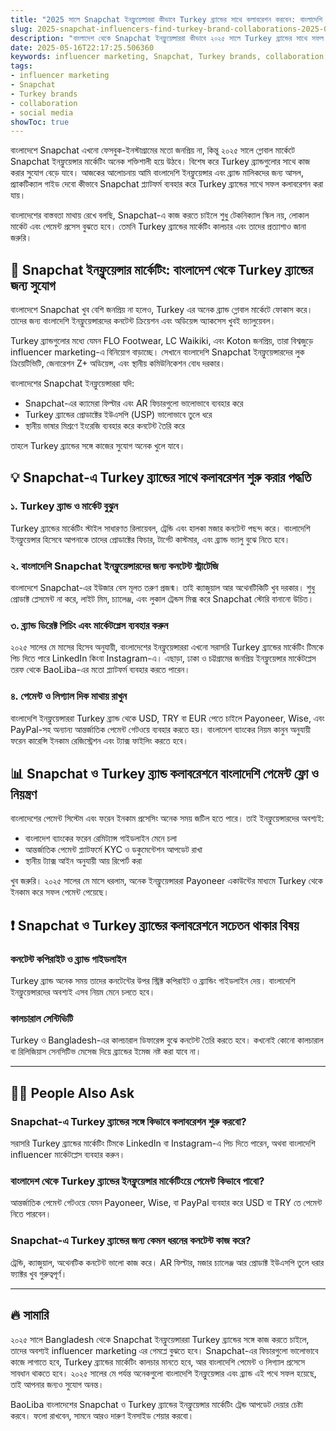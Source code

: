 ```yaml
---
title: "2025 সালে Snapchat ইনফ্লুয়েন্সাররা কীভাবে Turkey ব্র্যান্ডের সাথে কলাবরেশন করবেন: বাংলাদেশি ইনসাইড গাইড"
slug: 2025-snapchat-influencers-find-turkey-brand-collaborations-2025-05-16
description: "বাংলাদেশ থেকে Snapchat ইনফ্লুয়েন্সাররা কীভাবে ২০২৫ সালে Turkey ব্র্যান্ডের সাথে সফল ব্র্যান্ড পার্টনারশিপ গড়ে তুলবে, এতে ব্যবহার করবেন influencer marketing, social media, এবং স্থানীয় পেমেন্ট সিস্টেম।"
date: 2025-05-16T22:17:25.506360
keywords: influencer marketing, Snapchat, Turkey brands, collaboration, social media
tags:
- influencer marketing
- Snapchat
- Turkey brands
- collaboration
- social media
showToc: true
---
```


বাংলাদেশে Snapchat এখনো ফেসবুক-ইনস্টাগ্রামের মতো জনপ্রিয় না, কিন্তু ২০২৫ সালে গ্লোবাল মার্কেটে Snapchat ইনফ্লুয়েন্সার মার্কেটিং অনেক শক্তিশালী হয়ে উঠবে। বিশেষ করে Turkey ব্র্যান্ডগুলোর সাথে কাজ করার সুযোগ বেড়ে যাবে। আজকের আলোচনায় আমি বাংলাদেশি ইনফ্লুয়েন্সার এবং ব্র্যান্ড মালিকদের জন্য আসল, প্র্যাকটিক্যাল গাইড দেবো কীভাবে Snapchat প্ল্যাটফর্ম ব্যবহার করে Turkey ব্র্যান্ডের সাথে সফল কলাবরেশন করা যায়।

বাংলাদেশের বাস্তবতা মাথায় রেখে বলছি, Snapchat-এ কাজ করতে চাইলে শুধু টেকনিক্যাল স্কিল নয়, লোকাল মার্কেট এবং পেমেন্ট প্রসেস বুঝতে হবে। তেমনি Turkey ব্র্যান্ডের মার্কেটিং কালচার এবং তাদের প্রত্যাশাও জানা জরুরি। 

## 📢 Snapchat ইনফ্লুয়েন্সার মার্কেটিং: বাংলাদেশ থেকে Turkey ব্র্যান্ডের জন্য সুযোগ

বাংলাদেশে Snapchat খুব বেশি জনপ্রিয় না হলেও, Turkey এর অনেক ব্র্যান্ড গ্লোবাল মার্কেটে ফোকাস করে। তাদের জন্য বাংলাদেশি ইনফ্লুয়েন্সারদের কনটেন্ট ক্রিয়েশন এবং অডিয়েন্স অ্যাকসেস খুবই ভ্যালুয়েবল।

Turkey ব্র্যান্ডগুলোর মধ্যে যেমন FLO Footwear, LC Waikiki, এবং Koton জনপ্রিয়, তারা বিশ্বজুড়ে influencer marketing-এ বিনিয়োগ বাড়াচ্ছে। সেখানে বাংলাদেশি Snapchat ইনফ্লুয়েন্সারদের লুক ক্রিয়েটিভিটি, জেনারেশন Z+ অডিয়েন্স, এবং স্থানীয় কমিউনিকেশন বোধ দরকার।

বাংলাদেশের Snapchat ইনফ্লুয়েন্সাররা যদি:

- Snapchat-এর ক্যামেরা ফিল্টার এবং AR ফিচারগুলো ভালোভাবে ব্যবহার করে  
- Turkey ব্র্যান্ডের প্রোডাক্টের ইউএসপি (USP) ভালোভাবে তুলে ধরে  
- স্থানীয় ভাষার মিশ্রণে ইংরেজি ব্যবহার করে কনটেন্ট তৈরি করে  

তাহলে Turkey ব্র্যান্ডের সঙ্গে কাজের সুযোগ অনেক খুলে যাবে।

## 💡 Snapchat-এ Turkey ব্র্যান্ডের সাথে কলাবরেশন শুরু করার পদ্ধতি

### ১. Turkey ব্র্যান্ড ও মার্কেট বুঝুন

Turkey ব্র্যান্ডের মার্কেটিং স্টাইল সাধারণত রিলায়েবল, ট্রেন্ডি এবং হালকা মজার কনটেন্ট পছন্দ করে। বাংলাদেশি ইনফ্লুয়েন্সার হিসেবে আপনাকে তাদের প্রোডাক্টের ফিচার, টার্গেট কাস্টমার, এবং ব্র্যান্ড ভ্যালু বুঝে নিতে হবে। 

### ২. বাংলাদেশি Snapchat ইনফ্লুয়েন্সারদের জন্য কনটেন্ট স্ট্রাটেজি

বাংলাদেশে Snapchat-এর ইউজার বেস মূলত তরুণ প্রজন্ম। তাই ক্যাজুয়াল আর অথেনটিকিটি খুব দরকার। শুধু প্রোডাক্ট প্লেসমেন্ট না করে, লাইট মিম, চ্যালেঞ্জ, এবং লুকাল ট্রেন্ডস মিক্স করে Snapchat স্টোরি বানানো উচিত। 

### ৩. ব্র্যান্ড ডিরেক্ট পিচিং এবং মার্কেটপ্লেস ব্যবহার করুন

২০২৫ সালের মে মাসের হিসেব অনুযায়ী, বাংলাদেশের ইনফ্লুয়েন্সাররা এখনো সরাসরি Turkey ব্র্যান্ডের মার্কেটিং টিমকে পিচ দিতে পারে LinkedIn কিংবা Instagram-এ। এছাড়া, ঢাকা ও চট্টগ্রামের জনপ্রিয় ইনফ্লুয়েন্সার মার্কেটপ্লেস তরফ থেকে BaoLiba-এর মতো প্ল্যাটফর্ম ব্যবহার করতে পারেন।

### ৪. পেমেন্ট ও লিগ্যাল দিক মাথায় রাখুন

বাংলাদেশি ইনফ্লুয়েন্সাররা Turkey ব্র্যান্ড থেকে USD, TRY বা EUR পেতে চাইলে Payoneer, Wise, এবং PayPal-সহ অন্যান্য আন্তর্জাতিক পেমেন্ট গেটওয়ে ব্যবহার করতে হয়। বাংলাদেশ ব্যাংকের নিয়ম কানুন অনুযায়ী ফরেন কারেন্সি ইনকাম রেজিস্ট্রেশন এবং ট্যাক্স ফাইলিং করতে হবে।

## 📊 Snapchat ও Turkey ব্র্যান্ড কলাবরেশনে বাংলাদেশি পেমেন্ট ফ্লো ও নিয়ন্ত্রণ

বাংলাদেশের পেমেন্ট সিস্টেম এবং ফরেন ইনকাম প্রসেসিং অনেক সময় জটিল হতে পারে। তাই ইনফ্লুয়েন্সারদের অবশ্যই:

- বাংলাদেশ ব্যাংকের ফরেন রেমিট্যান্স গাইডলাইন মেনে চলা  
- আন্তর্জাতিক পেমেন্ট প্ল্যাটফর্মে KYC ও ডকুমেন্টেশন আপডেট রাখা  
- স্থানীয় ট্যাক্স আইন অনুযায়ী আয় রিপোর্ট করা 

খুব জরুরি। ২০২৫ সালের মে মাসে ধরলাম, অনেক ইনফ্লুয়েন্সাররা Payoneer একাউন্টের মাধ্যমে Turkey থেকে ইনকাম করে সফল পেমেন্ট পেয়েছে।

## ❗ Snapchat ও Turkey ব্র্যান্ডের কলাবরেশনে সচেতন থাকার বিষয়

### কনটেন্ট কপিরাইট ও ব্র্যান্ড গাইডলাইন

Turkey ব্র্যান্ড অনেক সময় তাদের কনটেন্টের উপর স্ট্রিক্ট কপিরাইট ও ব্র্যান্ডিং গাইডলাইন দেয়। বাংলাদেশি ইনফ্লুয়েন্সারদের অবশ্যই এসব নিয়ম মেনে চলতে হবে।

### কালচারাল সেন্টিভিটি

Turkey ও Bangladesh-এর কালচারাল ডিফারেন্স বুঝে কনটেন্ট তৈরি করতে হবে। কখনোই কোনো কালচারাল বা রিলিজিয়াস সেনসিটিভ মেসেজ দিয়ে ব্র্যান্ডের ইমেজ নষ্ট করা যাবে না।

---

## 🙋‍♀️ People Also Ask  

### Snapchat-এ Turkey ব্র্যান্ডের সঙ্গে কিভাবে কলাবরেশন শুরু করবো?  
সরাসরি Turkey ব্র্যান্ডের মার্কেটিং টিমকে LinkedIn বা Instagram-এ পিচ দিতে পারেন, অথবা বাংলাদেশি influencer মার্কেটপ্লেস ব্যবহার করুন।  

### বাংলাদেশ থেকে Turkey ব্র্যান্ডের ইনফ্লুয়েন্সার মার্কেটিংয়ে পেমেন্ট কিভাবে পাবো?  
আন্তর্জাতিক পেমেন্ট গেটওয়ে যেমন Payoneer, Wise, বা PayPal ব্যবহার করে USD বা TRY তে পেমেন্ট নিতে পারবেন।  

### Snapchat-এ Turkey ব্র্যান্ডের জন্য কেমন ধরনের কনটেন্ট কাজ করে?  
ট্রেন্ডি, ক্যাজুয়াল, অথেনটিক কনটেন্ট ভালো কাজ করে। AR ফিল্টার, মজার চ্যালেঞ্জ আর প্রোডাক্ট ইউএসপি তুলে ধরার ফ্যাক্টর খুব গুরুত্বপূর্ণ।  

---

## 🔥 সামারি

২০২৫ সালে Bangladesh থেকে Snapchat ইনফ্লুয়েন্সাররা Turkey ব্র্যান্ডের সঙ্গে কাজ করতে চাইলে, তাদের অবশ্যই influencer marketing এর গেমপ্লে বুঝতে হবে। Snapchat-এর ফিচারগুলো ভালোভাবে কাজে লাগাতে হবে, Turkey ব্র্যান্ডের মার্কেটিং কালচার মানতে হবে, আর বাংলাদেশি পেমেন্ট ও লিগ্যাল প্রসেসে সাবধান থাকতে হবে। ২০২৫ সালের মে পর্যন্ত অনেকগুলো বাংলাদেশি ইনফ্লুয়েন্সার এবং ব্র্যান্ড এই পথে সফল হয়েছে, তাই আপনার জন্যও সুযোগ অনন্ত।

BaoLiba বাংলাদেশের Snapchat ও Turkey ব্র্যান্ডের ইনফ্লুয়েন্সার মার্কেটিং ট্রেন্ড আপডেট দেয়ার চেষ্টা করবে। ফলো রাখবেন, সামনে আরও দারুণ ইনসাইড শেয়ার করবো।